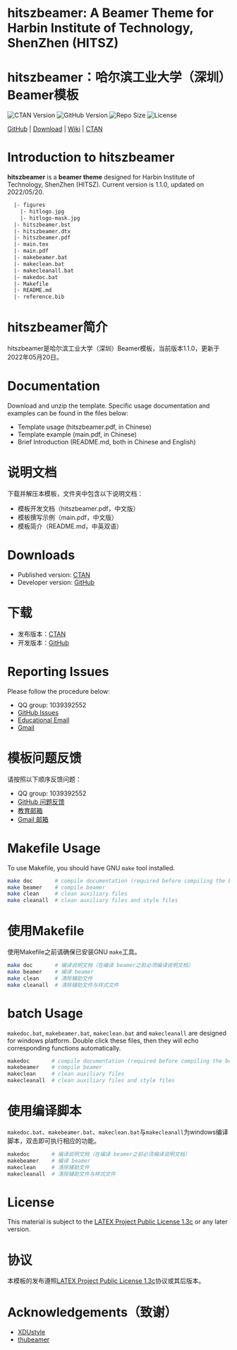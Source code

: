 <!-- Author : Jingxuan Yang-->
<!-- Program Email: yanglatex2e@gmail.com -->

# hitszbeamer: A Beamer Theme for Harbin Institute of Technology, ShenZhen (HITSZ)

# hitszbeamer：哈尔滨工业大学（深圳）Beamer模板

![CTAN Version](https://img.shields.io/ctan/v/hitszbeamer.svg)
![GitHub Version](https://img.shields.io/github/release/YangLaTeX/hitszbeamer.svg)
![Repo Size](https://img.shields.io/github/repo-size/YangLaTeX/hitszbeamer.svg)
![License](https://img.shields.io/ctan/l/hitszbeamer.svg)

[GitHub](https://github.com/YangLaTeX/hitszbeamer) | [Download](https://github.com/YangLaTeX/hitszbeamer/releases) | [Wiki](https://github.com/YangLaTeX/hitszbeamer/wiki) | [CTAN](https://www.ctan.org/pkg/hitszbeamer)

# Introduction to hitszbeamer

**hitszbeamer** is a **beamer theme** designed for Harbin Institute of Technology, ShenZhen (HITSZ). Current version is 1.1.0, updated on 2022/05/20.

```latex
  |- figures
    |- hitlogo.jpg
    |- hitlogo-mask.jpg
  |- hitszbeamer.bst
  |- hitszbeamer.dtx
  |- hitszbeamer.pdf
  |- main.tex
  |- main.pdf
  |- makebeamer.bat
  |- makeclean.bat
  |- makecleanall.bat
  |- makedoc.bat
  |- Makefile
  |- README.md
  |- reference.bib
```

# hitszbeamer简介

hitszbeamer是哈尔滨工业大学（深圳）Beamer模板，当前版本1.1.0，更新于2022年05月20日。

# Documentation

Download and unzip the template. Specific usage documentation and examples can be found in the files below:

* Template usage (hitszbeamer.pdf, in Chinese)
* Template example (main.pdf, in Chinese)
* Brief Introduction (README.md, both in Chinese and English)

# 说明文档

下载并解压本模板，文件夹中包含以下说明文档：

* 模板开发文档（hitszbeamer.pdf，中文版）
* 模板撰写示例（main.pdf，中文版）
* 模板简介（README.md，中英双语）

# Downloads

* Published version: [CTAN](https://www.ctan.org/pkg/hitszbeamer)
* Developer version: [GitHub](https://github.com/YangLaTeX/hitszbeamer)

# 下载

* 发布版本：[CTAN](https://www.ctan.org/pkg/hitszbeamer)
* 开发版本：[GitHub](https://github.com/YangLaTeX/hitszbeamer)

# Reporting Issues

Please follow the procedure below:

* QQ group: 1039392552
* [GitHub Issues](https://github.com/YangLaTeX/hitszbeamer/issues)
* [Educational Email](mailto:yangjingxuan@stu.hit.edu.cn)
* [Gmail](mailto:yanglatex2e@gmail.com)

# 模板问题反馈

请按照以下顺序反馈问题：

* QQ group: 1039392552
* [GitHub 问题反馈](https://github.com/YangLaTeX/hitszbeamer/issues)
* [教育邮箱](mailto:yangjingxuan@stu.hit.edu.cn)
* [Gmail 邮箱](mailto:yanglatex2e@gmail.com)

# Makefile Usage

To use Makefile, you should have GNU `make` tool installed.

```bash
make doc       # compile documentation (required before compiling the beamer)
make beamer    # compile beamer
make clean     # clean auxiliary files
make cleanall  # clean auxiliary files and style files
```

# 使用Makefile

使用Makefile之前请确保已安装GNU `make`工具。

```bash
make doc       # 编译说明文档（在编译 beamer之前必须编译说明文档）
make beamer    # 编译 beamer
make clean     # 清除辅助文件
make cleanall  # 清除辅助文件与样式文件
```

# batch Usage

`makedoc.bat`, `makebeamer.bat`, `makeclean.bat` and `makecleanall` are designed for windows platform. Double click these files, then they will echo corresponding functions automatically.

```bash
makedoc       # compile documentation (required before compiling the beamer)
makebeamer    # compile beamer
makeclean     # clean auxiliary files
makecleanall  # clean auxiliary files and style files
```

# 使用编译脚本

`makedoc.bat`、`makebeamer.bat`、`makeclean.bat`与`makecleanall`为windows编译脚本，双击即可执行相应的功能。

```bash
makedoc       # 编译说明文档（在编译 beamer之前必须编译说明文档）
makebeamer    # 编译 beamer
makeclean     # 清除辅助文件
makecleanall  # 清除辅助文件与样式文件
```

# License

This material is subject to the [LATEX Project Public License 1.3c](https://ctan.org/license/lppl1.3) or any later version.

# 协议

本模板的发布遵照[LATEX Project Public License 1.3c](https://ctan.org/license/lppl1.3)协议或其后版本。

# Acknowledgements（致谢）

* [XDUstyle](https://github.com/StickCui/XDUstyle-Beamer-Theme)
* [thubeamer](https://github.com/tl3shi/THUBeamer)
